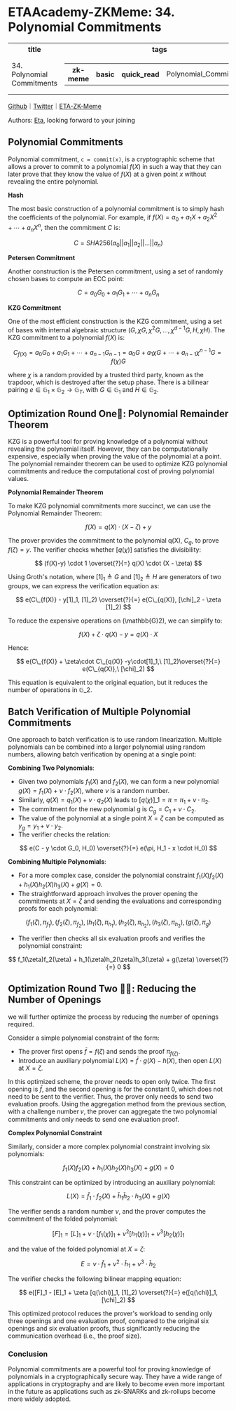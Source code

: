 # ETAAcademy-ZKMeme: 34. Polynomial Commitments

<table>
  <tr>
    <th>title</th>
    <th>tags</th>
  </tr>
  <tr>
    <td>34. Polynomial Commitments</td>
    <td>
      <table>
        <tr>
          <th>zk-meme</th>
          <th>basic</th>
          <th>quick_read</th>
          <td>Polynomial_Commitments</td>
        </tr>
      </table>
    </td>
  </tr>
</table>

[Github](https://github.com/ETAAcademy)｜[Twitter](https://twitter.com/ETAAcademy)｜[ETA-ZK-Meme](https://github.com/ETAAcademy/ETAAcademy-ZK-Meme)

Authors: [Eta](https://twitter.com/pwhattie), looking forward to your joining

## Polynomial Commitments

Polynomial commitment, `c = commit(x)`, is a cryptographic scheme that allows a prover to commit to a polynomial $f(X)$ in such a way that they can later prove that they know the value of $f(X)$ at a given point $x$ without revealing the entire polynomial.

**Hash**

The most basic construction of a polynomial commitment is to simply hash the coefficients of the polynomial. For example, if $f(X) = a_0 + a_1X + a_2X^2 + \cdots + a_nX^n$, then the commitment $C$ is:

$$
C = SHA256(a_0 || a_1 || a_2 || ... || a_n)
$$

**Petersen Commitment**

Another construction is the Petersen commitment, using a set of randomly chosen bases to compute an ECC point:

$$
C = a_0 G_0 + a_1 G_1 + \cdots + a_n G_n
$$

**KZG Commitment**

One of the most efficient construction is the KZG commitment, using a set of bases with internal algebraic structure $(G, \chi G, \chi^2G, \ldots, \chi^{d-1}G, H, \chi H)$. The KZG commitment to a polynomial $f(X)$ is:

$$
C_{f(X)} = a_0 G_0 + a_1  G_1 + \cdots + a_{n-1} G_{n-1}
= a_0  G + a_1 \chi G + \cdots + a_{n-1}\chi^{n-1} G
= f(\chi) G
$$

where $\chi$ is a random provided by a trusted third party, known as the trapdoor, which is destroyed after the setup phase. There is a bilinear pairing $e\in \mathbb{G}_1\times\mathbb{G}_2\to \mathbb{G}_T$, with $G\in \mathbb{G}_1$ and $H\in \mathbb{G}_2.$

## Optimization Round One🍄: Polynomial Remainder Theorem

KZG is a powerful tool for proving knowledge of a polynomial without revealing the polynomial itself. However, they can be computationally expensive, especially when proving the value of the polynomial at a point. The polynomial remainder theorem can be used to optimize KZG polynomial commitments and reduce the computational cost of proving polynomial values.

**Polynomial Remainder Theorem**

To make KZG polynomial commitments more succinct, we can use the Polynomial Remainder Theorem:

$$
f(X) = q(X) \cdot (X - \zeta) + y
$$

The prover provides the commitment to the polynomial q(X), $C_q,$ to prove $f(\zeta) = y$. The verifier checks whether $[q(\chi)]$ satisfies the divisibility:

$$
(f(X)-y) \cdot 1 \overset{?}{=} q(X) \cdot (X - \zeta)
$$

Using Groth's notation, where $[1]_1 \triangleq G$ and $[1]_2 \triangleq H$ are generators of two groups, we can express the verification equation as:

$$
e(C\_{f(X)} - y[1]_1, [1]_2) \overset{?}{=} e(C\_{q(X)}, [\chi]_2 - \zeta [1]_2)
$$

To reduce the expensive operations on \(\mathbb{G}2\), we can simplify to:

$$
f(X) + \zeta \cdot q(X) - y = q(X) \cdot X
$$

Hence:

$$
e(C\_{f(X)} + \zeta\cdot C\_{q(X)} -y\cdot[1]_1,\ [1]_2)\overset{?}{=} e(C\_{q(X)},\  [\chi]_2)
$$

This equation is equivalent to the original equation, but it reduces the number of operations in $\mathbb{G}\_2$.

## Batch Verification of Multiple Polynomial Commitments

One approach to batch verification is to use random linearization. Multiple polynomials can be combined into a larger polynomial using random numbers, allowing batch verification by opening at a single point:

**Combining Two Polynomials**:

- Given two polynomials $f_1(X)$ and $f_2(X)$, we can form a new polynomial $g(X) = f_1(X) + \nu \cdot f_2(X),$ where $\nu$ is a random number.
- Similarly, $q(X) = q_1(X) + \nu \cdot q_2(X)$ leads to $[q(\chi)]\_1 = \pi = \pi_1 + \nu \cdot \pi_2.$
- The commitment for the new polynomial g is $C_g = C_1 + \nu \cdot C_2.$
- The value of the polynomial at a single point $X = \zeta$ can be computed as $y_g = y_1 + \nu \cdot y_2.$
- The verifier checks the relation:

$$
  e(C - y \cdot G_0, H_0) \overset{?}{=} e(\pi, H_1 - x \cdot H_0)
$$

**Combining Multiple Polynomials**:

- For a more complex case, consider the polynomial constraint $f_1(X) f_2(X) + h_1(X) h_2(X) h_3(X) + g(X) = 0.$
- The straightforward approach involves the prover opening the commitments at $X = \zeta$ and sending the evaluations and corresponding proofs for each polynomial:

$$
(f_1(\zeta),\pi_{f_1}),(f_2(\zeta),\pi_{f_2}),(h_1(\zeta),\pi_{h_1}),(h_2(\zeta),\pi_{h_2}),(h_3(\zeta),\pi_{h_3}),(g(\zeta),\pi_{g})
$$

- The verifier then checks all six evaluation proofs and verifies the polynomial constraint:

$$
f_1(\zeta)f_2(\zeta) + h_1(\zeta)h_2(\zeta)h_3(\zeta) + g(\zeta) \overset{?}{=} 0
$$

## Optimization Round Two 🍄🏰: Reducing the Number of Openings

we will further optimize the process by reducing the number of openings required.

Consider a simple polynomial constraint of the form:

- The prover first opens $\bar{f} = f(\zeta)$ and sends the proof $\pi_{f(\zeta)}.$
- Introduce an auxiliary polynomial $L(X) = \bar{f} \cdot g(X) - h(X),$ then open $L(X)$ at $X = \zeta.$

In this optimized scheme, the prover needs to open only twice. The first opening is $\bar{f},$ and the second opening is for the constant 0, which does not need to be sent to the verifier. Thus, the prover only needs to send two evaluation proofs. Using the aggregation method from the previous section, with a challenge number 𝜈, the prover can aggregate the two polynomial commitments and only needs to send one evaluation proof.

**Complex Polynomial Constraint**

Similarly, consider a more complex polynomial constraint involving six polynomials:

$$
f_1(X) f_2(X) + h_1(X) h_2(X) h_3(X) + g(X) = 0
$$

This constraint can be optimized by introducing an auxiliary polynomial:

$$
L(X) = \bar{f}_1 ⋅ f_2(X) + \bar{h}_1 \bar{h}_2 ⋅ h_3(X) + g(X)
$$

The verifier sends a random number $\nu$, and the prover computes the commitment of the folded polynomial:

$$
[F]_1 = [L]_1 + \nu ⋅ [f_1(\chi)]_1 + \nu^2 [h_1(\chi)]_1 + \nu^3 [h_2(\chi)]_1
$$

and the value of the folded polynomial at $X = \zeta$:

$$
E = \nu ⋅ \bar{f}_1 + \nu^2 ⋅ \bar{h}_1 + \nu^3 ⋅ \bar{h}_2
$$

The verifier checks the following bilinear mapping equation:

$$
e([F]_1 - [E]_1 + \zeta [q(\chi)]_1, [1]_2) \overset{?}{=} e([q(\chi)]_1, [\chi]_2)
$$

This optimized protocol reduces the prover's workload to sending only three openings and one evaluation proof, compared to the original six openings and six evaluation proofs, thus significantly reducing the communication overhead (i.e., the proof size).

### Conclusion

Polynomial commitments are a powerful tool for proving knowledge of polynomials in a cryptographically secure way. They have a wide range of applications in cryptography and are likely to become even more important in the future as applications such as zk-SNARKs and zk-rollups become more widely adopted.
